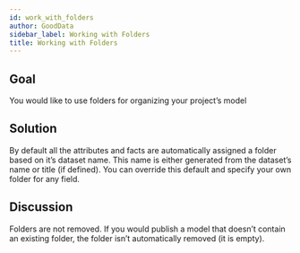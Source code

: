 ```yaml
---
id: work_with_folders
author: GoodData
sidebar_label: Working with Folders
title: Working with Folders
---
```


Goal
-------

You would like to use folders for organizing your project’s model

Solution
--------

By default all the attributes and facts are automatically assigned a
folder based on it’s dataset name. This name is either generated from
the dataset’s name or title (if defined). You can override this default
and specify your own folder for any field.



Discussion
----------

Folders are not removed. If you would publish a model that doesn’t
contain an existing folder, the folder isn’t automatically removed (it
is empty).
